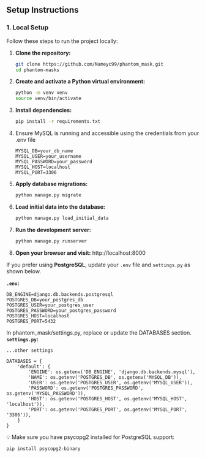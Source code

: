 ## Setup Instructions

### 1. Local Setup

Follow these steps to run the project locally:

1. **Clone the repository:**

   ```bash
   git clone https://github.com/Nameyc99/phantom_mask.git
   cd phantom-masks

2. **Create and activate a Python virtual environment:**

   ```bash
   python -m venv venv
   source venv/bin/activate
   ```

3. **Install dependencies:**

    ```bash
    pip install -r requirements.txt
    ```
    
4. Ensure MySQL is running and accessible using the credentials from your .env file
    ```
    MYSQL_DB=your_db_name
    MYSQL_USER=your_username
    MYSQL_PASSWORD=your_password
    MYSQL_HOST=localhost
    MYSQL_PORT=3306
    ```

4. **Apply database migrations:**

    ```bash
    python manage.py migrate
    ```

5. **Load initial data into the database:**
    
    ```bash
    python manage.py load_initial_data
    ```

6. **Run the development server:**
    ```bash
    python manage.py runserver
    ```
    
7. **Open your browser and visit:**
    http://localhost:8000

If you prefer using **PostgreSQL**, update your `.env` file and `settings.py` as shown below.

**`.env`:**
```
DB_ENGINE=django.db.backends.postgresql
POSTGRES_DB=your_postgres_db
POSTGRES_USER=your_postgres_user
POSTGRES_PASSWORD=your_postgres_password
POSTGRES_HOST=localhost
POSTGRES_PORT=5432
```

In phantom_mask/settings.py, replace or update the DATABASES section.
**`settings.py`:**

```
...other settings

DATABASES = {
    'default': {
        'ENGINE': os.getenv('DB_ENGINE', 'django.db.backends.mysql'),
        'NAME': os.getenv('POSTGRES_DB', os.getenv('MYSQL_DB')),
        'USER': os.getenv('POSTGRES_USER', os.getenv('MYSQL_USER')),
        'PASSWORD': os.getenv('POSTGRES_PASSWORD', os.getenv('MYSQL_PASSWORD')),
        'HOST': os.getenv('POSTGRES_HOST', os.getenv('MYSQL_HOST', 'localhost')),
        'PORT': os.getenv('POSTGRES_PORT', os.getenv('MYSQL_PORT', '3306')),
    }
}
```

💡 Make sure you have psycopg2 installed for PostgreSQL support:

```bash
pip install psycopg2-binary
```